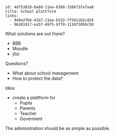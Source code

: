 
```
id: 4d753018-8a8d-11ea-8368-338b73fa7aa8
title: School plattform
links:
  - 9a9a2fb6-41b7-11ea-b332-7f561162cd24
  - 06281917-ea57-4975-bff0-1118f3050c50
```

What solutions are out there?

* BBB
* Moodle
* jitsi

Questions?

* What about school management
* How to protect the data?

Idea:
* create a plattform for
  * Pupils
  * Parents
  * Teacher
  * Goverment

The administration should be as simple as possible.

